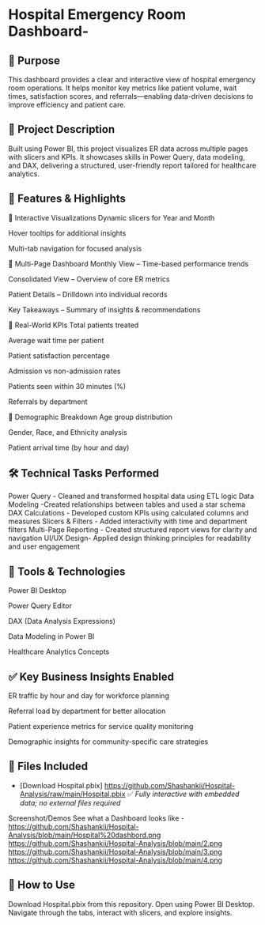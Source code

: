 # Hospital Emergency Room Dashboard-
## 📌 Purpose

This dashboard provides a clear and interactive view of hospital emergency room operations. It helps monitor key metrics like patient volume, wait times, satisfaction scores, and referrals—enabling data-driven decisions to improve efficiency and patient care.

## 📝 Project Description

Built using Power BI, this project visualizes ER data across multiple pages with slicers and KPIs. It showcases skills in Power Query, data modeling, and DAX, delivering a structured, user-friendly report tailored for healthcare analytics.

## 🌟 Features & Highlights

🔹 Interactive Visualizations
Dynamic slicers for Year and Month

Hover tooltips for additional insights

Multi-tab navigation for focused analysis

🔹 Multi-Page Dashboard
Monthly View – Time-based performance trends

Consolidated View – Overview of core ER metrics

Patient Details – Drilldown into individual records

Key Takeaways – Summary of insights & recommendations

🔹 Real-World KPIs
Total patients treated

Average wait time per patient

Patient satisfaction percentage

Admission vs non-admission rates

Patients seen within 30 minutes (%)

Referrals by department

🔹 Demographic Breakdown
Age group distribution

Gender, Race, and Ethnicity analysis

Patient arrival time (by hour and day)

## 🛠 Technical Tasks Performed

Power Query	- Cleaned and transformed hospital data using ETL logic
Data Modeling	-Created relationships between tables and used a star schema
DAX Calculations - Developed custom KPIs using calculated columns and measures
Slicers & Filters	- Added interactivity with time and department filters
Multi-Page Reporting - Created structured report views for clarity and navigation
UI/UX Design- Applied design thinking principles for readability and user engagement

## 🔧 Tools & Technologies
Power BI Desktop

Power Query Editor

DAX (Data Analysis Expressions)

Data Modeling in Power BI

Healthcare Analytics Concepts


## ✅ Key Business Insights Enabled
ER traffic by hour and day for workforce planning

Referral load by department for better allocation

Patient experience metrics for service quality monitoring

Demographic insights for community-specific care strategies




## 📁 Files Included
- [Download Hospital.pbix] https://github.com/Shashankii/Hospital-Analysis/raw/main/Hospital.pbix
✅ *Fully interactive with embedded data; no external files required*

Screenshot/Demos
See what a Dashboard looks like - https://github.com/Shashankii/Hospital-Analysis/blob/main/Hospital%20dashbord.png
https://github.com/Shashankii/Hospital-Analysis/blob/main/2.png
https://github.com/Shashankii/Hospital-Analysis/blob/main/3.png
https://github.com/Shashankii/Hospital-Analysis/blob/main/4.png


## 🧩 How to Use
Download Hospital.pbix from this repository.
Open using Power BI Desktop.
Navigate through the tabs, interact with slicers, and explore insights.

